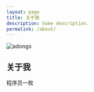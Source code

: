 ```yaml
---
layout: page
title: 关于我
description: Some description.
permalink: /about/
---
```


<img itemprop="image" class="img-rounded" src="https://avatars1.githubusercontent.com/u/17808661" alt="adongs">

## 关于我

程序员一枚


